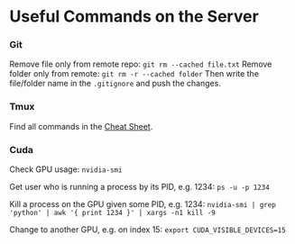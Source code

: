# Useful Commands on the Server

### Git

Remove file only from remote repo: `git rm --cached file.txt`
Remove folder only from remote: `git rm -r --cached folder`
Then write the file/folder name in the `.gitignore` and push the changes.
### Tmux

Find all commands in the [Cheat Sheet](https://tmuxcheatsheet.com).

### Cuda

Check GPU usage: `nvidia-smi`

Get user who is running a process by its PID, e.g. 1234: `ps -u -p 1234`

Kill a process on the GPU given some PID, e.g. 1234: 
`nvidia-smi | grep 'python' | awk '{ print 1234 }' | xargs -n1 kill -9`

Change to another GPU, e.g. on index 15: `export CUDA_VISIBLE_DEVICES=15`




